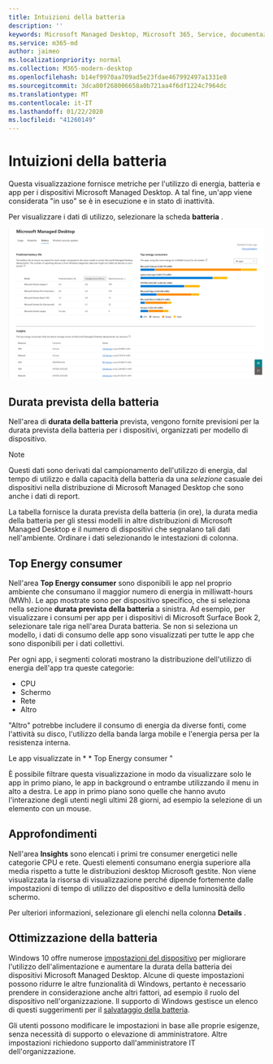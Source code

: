```yaml
---
title: Intuizioni della batteria
description: ''
keywords: Microsoft Managed Desktop, Microsoft 365, Service, documentazione
ms.service: m365-md
author: jaimeo
ms.localizationpriority: normal
ms.collection: M365-modern-desktop
ms.openlocfilehash: b14ef9970aa709ad5e23fdae467992497a1331e8
ms.sourcegitcommit: 3dca80f268006658a0b721aa4f6df1224c7964dc
ms.translationtype: MT
ms.contentlocale: it-IT
ms.lasthandoff: 01/22/2020
ms.locfileid: "41260149"
---
```

# <a name="battery-insights"></a>Intuizioni della batteria
Questa visualizzazione fornisce metriche per l'utilizzo di energia, batteria e app per i dispositivi Microsoft Managed Desktop. A tal fine, un'app viene considerata "in uso" se è in esecuzione e in stato di inattività.

Per visualizzare i dati di utilizzo, selezionare la scheda **batteria** .

![Riquadro della batteria: durata stimata della batteria per modello di dispositivo in alto a sinistra, consumer energetici superiori (per app) in alto a destra, tabella Insights nella parte inferiore. Collegamento alla documentazione in alto a destra.](images/insights_battery.png)

## <a name="predicted-battery-life"></a>Durata prevista della batteria

Nell'area di **durata della batteria** prevista, vengono fornite previsioni per la durata prevista della batteria per i dispositivi, organizzati per modello di dispositivo.

> [!NOTE]
> Questi dati sono derivati dal campionamento dell'utilizzo di energia, dal tempo di utilizzo e dalla capacità della batteria da una <em>selezione</em> casuale dei dispositivi nella distribuzione di Microsoft Managed Desktop che sono anche i dati di report.

La tabella fornisce la durata prevista della batteria (in ore), la durata media della batteria per gli stessi modelli in altre distribuzioni di Microsoft Managed Desktop e il numero di dispositivi che segnalano tali dati nell'ambiente. Ordinare i dati selezionando le intestazioni di colonna.



## <a name="top-energy-consumers"></a>Top Energy consumer

Nell'area **Top Energy consumer** sono disponibili le app nel proprio ambiente che consumano il maggior numero di energia in milliwatt-hours (MWh). Le app mostrate sono per dispositivo specifico, che si seleziona nella sezione **durata prevista della batteria** a sinistra. Ad esempio, per visualizzare i consumi per app per i dispositivi di Microsoft Surface Book 2, selezionare tale riga nell'area Durata batteria. Se non si seleziona un modello, i dati di consumo delle app sono visualizzati per tutte le app che sono disponibili per i dati collettivi.

 Per ogni app, i segmenti colorati mostrano la distribuzione dell'utilizzo di energia dell'app tra queste categorie:

- CPU
- Schermo
- Rete
- Altro

"Altro" potrebbe includere il consumo di energia da diverse fonti, come l'attività su disco, l'utilizzo della banda larga mobile e l'energia persa per la resistenza interna. 

Le app visualizzate in * * Top Energy consumer "

È possibile filtrare questa visualizzazione in modo da visualizzare solo le app in primo piano, le app in background o entrambe utilizzando il menu in alto a destra. Le app in primo piano sono quelle che hanno avuto l'interazione degli utenti negli ultimi 28 giorni, ad esempio la selezione di un elemento con un mouse.

## <a name="insights"></a>Approfondimenti

Nell'area **Insights** sono elencati i primi tre consumer energetici nelle categorie CPU e rete. Questi elementi consumano energia superiore alla media rispetto a tutte le distribuzioni desktop Microsoft gestite. Non viene visualizzata la risorsa di visualizzazione perché dipende fortemente dalle impostazioni di tempo di utilizzo del dispositivo e della luminosità dello schermo. 

Per ulteriori informazioni, selezionare gli elenchi nella colonna **Details** .

## <a name="battery-optimization"></a>Ottimizzazione della batteria

Windows 10 offre numerose [impostazioni del dispositivo](https://support.microsoft.com/help/20443/windows-10-battery-saving-tips) per migliorare l'utilizzo dell'alimentazione e aumentare la durata della batteria dei dispositivi Microsoft Managed Desktop. Alcune di queste impostazioni possono ridurre le altre funzionalità di Windows, pertanto è necessario prendere in considerazione anche altri fattori, ad esempio il ruolo del dispositivo nell'organizzazione. Il supporto di Windows gestisce un elenco di questi suggerimenti per il [salvataggio della batteria](https://support.microsoft.com/help/20443/windows-10-battery-saving-tips).

Gli utenti possono modificare le impostazioni in base alle proprie esigenze, senza necessità di supporto o elevazione di amministratore. Altre impostazioni richiedono supporto dall'amministratore IT dell'organizzazione.
